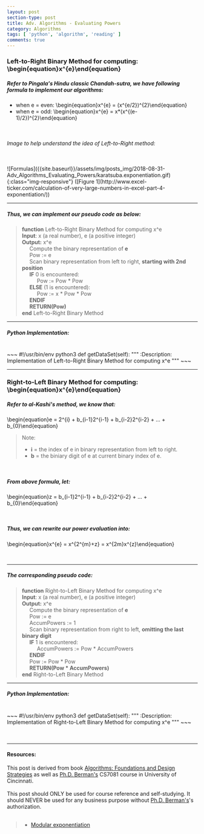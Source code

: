 ```yaml
---
layout: post
section-type: post
title: Adv. Algorithms - Evaluating Powers
category: Algorithms
tags: [ 'python', 'algorithm', 'reading' ]
comments: true
---
```

<head>
<script src='https://cdnjs.cloudflare.com/ajax/libs/mathjax/2.7.5/latest.js?config=TeX-MML-AM_CHTML' async></script>
</head>

### Left-to-Right Binary Method for computing: \begin{equation}x^{e}\end{equation}

##### Refer to Pingala's Hindu classic **Chandah-sutra**, we have following formula to implement our algorithms:
- when e = even:
\begin{equation}x^{e} = (x^{e/2})^{2}\end{equation}
- when e = odd:
\begin{equation}x^{e} = x*(x^{(e-1)/2})^{2}\end{equation}

<br>

###### Image to help understand the idea of Left-to-Right method:
<br>
![Formulas]({{site.baseurl}}/assets/img/posts_img/2018-08-31-Adv_Algorithms_Evaluating_Powers/karatsuba.exponentiation.gif){:class="img-responsive"}
([Figure 1](http://www.excel-ticker.com/calculation-of-very-large-numbers-in-excel-part-4-exponentiation/))

<br>

<hr>

##### Thus, we can implement our pseudo code as below:
> **function** Left-to-Right Binary Method for computing x^e <br>
> **Input**: x (a real number), e (a positive integer) <br>
>**Output:** x^e <br>
&nbsp;&nbsp;&nbsp;&nbsp;&nbsp;Compute the binary representation of **e** <br>
&nbsp;&nbsp;&nbsp;&nbsp;&nbsp;Pow := e <br>
&nbsp;&nbsp;&nbsp;&nbsp;&nbsp;Scan binary representation from left to right, **starting with 2nd position** <br>
&nbsp;&nbsp;&nbsp;&nbsp;&nbsp;**IF** 0 is encountered: <br>
&nbsp;&nbsp;&nbsp;&nbsp;&nbsp;&nbsp;&nbsp;&nbsp;&nbsp;&nbsp;Pow := Pow * Pow <br>
&nbsp;&nbsp;&nbsp;&nbsp;&nbsp;**ELSE** (1 is encountered): <br>
&nbsp;&nbsp;&nbsp;&nbsp;&nbsp;&nbsp;&nbsp;&nbsp;&nbsp;&nbsp;Pow := x * Pow * Pow <br>
&nbsp;&nbsp;&nbsp;&nbsp;&nbsp;**ENDIF** <br>
&nbsp;&nbsp;&nbsp;&nbsp;&nbsp;**RETURN(Pow)** <br>
**end** Left-to-Right Binary Method <br>

<hr>

##### Python Implementation:
<br>
~~~ 
#!/usr/bin/env python3
def getDataSet(self):
        """
        :Description: Implementation of Left-to-Right Binary Method for computing x^e
        """
~~~
<br>

<hr>

### Right-to-Left Binary Method for computing: \begin{equation}x^{e}\end{equation}

##### Refer to **al-Kashi**'s method, we know that:
\begin{equation}e = 2^{i} + b_{i-1}2^{i-1} + b_{i-2}2^{i-2} + ... + b_{0}\end{equation}
> Note: 
>- **i** = the index of e in binary representation from left to right.
>- **b** = the biniary digit of e at current binary index of e.

<br>

##### From above formula, let:
\begin{equation}z = b_{i-1}2^{i-1} + b_{i-2}2^{i-2} + ... + b_{0}\end{equation}

<br>

##### Thus, we can rewrite our power evaluation into:
\begin{equation}x^{e} = x^{2^{m}+z} = x^{2m}x^{z}\end{equation}

<br>

<hr>

##### The corresponding pseudo code:
> **function** Right-to-Left Binary Method for computing x^e <br>
> **Input**: x (a real number), e (a positive integer) <br>
>**Output:** x^e <br>
&nbsp;&nbsp;&nbsp;&nbsp;&nbsp;Compute the binary representation of **e** <br>
&nbsp;&nbsp;&nbsp;&nbsp;&nbsp;Pow := e <br>
&nbsp;&nbsp;&nbsp;&nbsp;&nbsp;AccumPowers := 1 <br>
&nbsp;&nbsp;&nbsp;&nbsp;&nbsp;Scan binary representation from right to left, **omitting the last binary digit** <br>
&nbsp;&nbsp;&nbsp;&nbsp;&nbsp;**IF** 1 is encountered: <br>
&nbsp;&nbsp;&nbsp;&nbsp;&nbsp;&nbsp;&nbsp;&nbsp;&nbsp;&nbsp;AccumPowers := Pow * AccumPowers <br>
&nbsp;&nbsp;&nbsp;&nbsp;&nbsp;**ENDIF** <br>
&nbsp;&nbsp;&nbsp;&nbsp;&nbsp;Pow := Pow * Pow <br>
&nbsp;&nbsp;&nbsp;&nbsp;&nbsp;**RETURN(Pow * AccumPowers)** <br>
**end** Right-to-Left Binary Method <br>

<hr>

##### Python Implementation:
<br>
~~~ 
#!/usr/bin/env python3
def getDataSet(self):
        """
        :Description: Implementation of Right-to-Left Binary Method for computing x^e
        """
~~~
<br>

<br>
<br>

<hr>

#### Resources:
This post is derived from book [Algorithms: Foundations and Design Strategies](https://www.google.com/url?sa=t&rct=j&q=&esrc=s&source=web&cd=1&cad=rja&uact=8&ved=2ahUKEwjXxpDXqZvdAhUF9IMKHd-EBBMQFjAAegQIChAB&url=https%3A%2F%2Fwww.amazon.com%2FAlgorithms-Foundations-Strategies-Kenneth-Berman%2Fdp%2F0692993762&usg=AOvVaw3nkti_AUzVC1V8GF_CMFlH) as well as [Ph.D. Berman's](https://eecs.ceas.uc.edu/~berman/) CS7081 course in University of Cincinnati.
<br><br>
This post should ONLY be used for course reference and self-studying. It should NEVER be used for any business purpose without [Ph.D. Berman's](https://eecs.ceas.uc.edu/~berman/)'s authorization.
<br><br>
>- [Modular exponentiation](https://www.google.com/url?sa=t&rct=j&q=&esrc=s&source=web&cd=1&cad=rja&uact=8&ved=2ahUKEwiz6PKJrqTdAhVS21MKHWHvAv8QFjAAegQIBhAB&url=https%3A%2F%2Fwww.khanacademy.org%2Fcomputing%2Fcomputer-science%2Fcryptography%2Fmodarithmetic%2Fa%2Fmodular-exponentiation&usg=AOvVaw3_orSdiVr3mthy1JOxWFvL)
<br>
